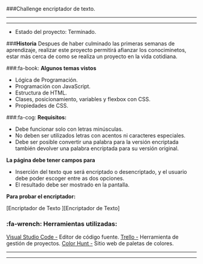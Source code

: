    ###Challenge encriptador de texto.
   ***
   ***

- Estado del proyecto: Terminado.

###**Historia**
Despues de haber culminado las primeras semanas de aprendizaje, realizar este proyecto permitirá afianzar los conociminetos, estar más cerca de como se realiza un proyecto en la vida cotidiana.

###:fa-book: **Algunos temas vistos**
- Lógica de Programación.
- Programación con JavaScript.
-  Estructura de HTML.
- Clases, posicionamiento, variables y flexbox con CSS.
- Propiedades de CSS.

###:fa-cog: **Requisitos:**

- Debe funcionar solo con letras minúsculas.
- No deben ser utilizados letras con acentos ni caracteres especiales.
- Debe ser posible convertir una palabra para la versión encriptada también devolver una palabra encriptada para su versión original.

**La página debe tener campos para**
- Inserción del texto que será encriptado o desencriptado, y el usuario debe poder escoger entre as dos opciones.
- El resultado debe ser mostrado en la pantalla.


**Para probar el encriptador:**

[Encriptador de Texto  ][Encriptador de Texto]
###  :fa-wrench: **Herramientas utilizadas:**

[Visual Studio Code -][Visual Studio Code -]  Editor de código fuente.
[Trello -][Trello -] Herramienta de gestión de proyectos.
[Color Hunt -][Color Hunt]  Sitio web de paletas de colores. 

***

***

[Trello]: http://trello.com/es
[-]: http://https://code.visualstudio.com/
[Editor de código fuente ]: http://https://code.visualstudio.com/
[VSC]: http://https://code.visualstudio.com/
[Visual Studio Code -]: https://code.visualstudio.com/
[Trello -]: https://trello.com/es
[Color Hunt]: https://colorhunt.co/
